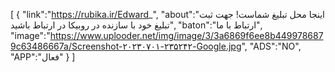 [
{
"link":"https://rubika.ir/Edward_",
"about":"اینجا محل تبلیغ شماست!
جهت ثبت تبلیغ خود با سازنده در روبیکا در ارتباط باشید",
"baton":"ارتباط با ما",
"image":"https://www.uplooder.net/img/image/3/3a6869f6ee8b4499786879c63486667a/Screenshot-۲۰۲۳۰۷۰۱-۲۳۵۲۴۲-Google.jpg",
"ADS":"NO",
"APP":"فعال"
}
]
